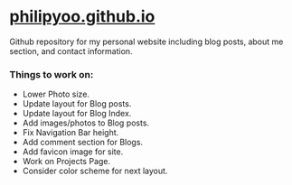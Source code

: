 # [philipyoo.github.io](http://philipyoo.github.io)

Github repository for my personal website including blog posts, about me section, and contact information.


### Things to work on:

+ Lower Photo size.
+ Update layout for Blog posts.
+ Update layout for Blog Index.
+ Add images/photos to Blog posts.
+ Fix Navigation Bar height.
+ Add comment section for Blogs.
+ Add favicon image for site.
+ Work on Projects Page.
+ Consider color scheme for next layout.